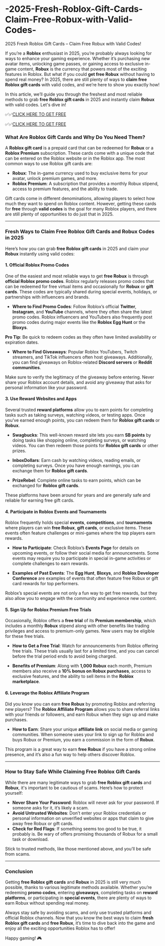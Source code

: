 # -2025-Fresh-Roblox-Gift-Cards-Claim-Free-Robux-with-Valid-Codes-

 2025 Fresh Roblox Gift Cards – Claim Free Robux with Valid Codes!

If you’re a **Roblox** enthusiast in 2025, you’re probably always looking for ways to enhance your gaming experience. Whether it’s purchasing new avatar items, unlocking game passes, or gaining access to exclusive in-game content, **Robux** is the currency that powers most of the exciting features in Roblox. But what if you could **get free Robux** without having to spend real money? In 2025, there are still plenty of ways to **claim free Roblox gift cards** with valid codes, and we’re here to show you exactly how!

In this article, we’ll guide you through the freshest and most reliable methods to grab **free Roblox gift cards** in 2025 and instantly claim **Robux** with valid codes. Let's dive in!

✅✅[CLICK HERE TO GET FREE](https://tinyurl.com/f5a9kmyc)

✅✅[CLICK HERE TO GET FREE](https://tinyurl.com/f5a9kmyc)

### **What Are Roblox Gift Cards and Why Do You Need Them?**

A **Roblox gift card** is a prepaid card that can be redeemed for **Robux** or a **Roblox Premium** subscription. These cards come with a unique code that can be entered on the Roblox website or in the Roblox app. The most common ways to use Roblox gift cards are:

- **Robux**: The in-game currency used to buy exclusive items for your avatar, unlock premium games, and more.
- **Roblox Premium**: A subscription that provides a monthly Robux stipend, access to premium features, and the ability to trade.

Gift cards come in different denominations, allowing players to select how much they want to spend on Roblox content. However, getting these cards for **free** through **valid codes** is the goal for many Roblox players, and there are still plenty of opportunities to do just that in 2025.

---

### **Fresh Ways to Claim Free Roblox Gift Cards and Robux Codes in 2025**

Here’s how you can grab **free Roblox gift cards** in 2025 and claim your **Robux** instantly using valid codes:

#### 1. **Official Roblox Promo Codes**

One of the easiest and most reliable ways to get **free Robux** is through **official Roblox promo codes**. Roblox regularly releases promo codes that can be redeemed for free virtual items and occasionally for **Robux** or **gift cards**. These codes are typically shared during special events, holidays, or partnerships with influencers and brands.

- **Where to Find Promo Codes**: Follow Roblox’s official **Twitter**, **Instagram**, and **YouTube** channels, where they often share the latest promo codes. Roblox influencers and YouTubers also frequently post promo codes during major events like the **Roblox Egg Hunt** or the **Bloxys**.

**Pro Tip**: Be quick to redeem codes as they often have limited availability or expiration dates.
  
- **Where to Find Giveaways**: Popular Roblox YouTubers, Twitch streamers, and TikTok influencers often host giveaways. Additionally, you can find giveaways on Roblox-related **Discord servers** or **Reddit communities**.

Make sure to verify the legitimacy of the giveaway before entering. Never share your Roblox account details, and avoid any giveaway that asks for personal information like your password.

#### 3. **Use Reward Websites and Apps**

Several trusted **reward platforms** allow you to earn points for completing tasks such as taking surveys, watching videos, or testing apps. Once you’ve earned enough points, you can redeem them for **Roblox gift cards** or **Robux**.

- **Swagbucks**: This well-known reward site lets you earn **SB points** by doing tasks like shopping online, completing surveys, or watching videos. You can then redeem those points for **Roblox gift cards** or other prizes.
  
- **InboxDollars**: Earn cash by watching videos, reading emails, or completing surveys. Once you have enough earnings, you can exchange them for **Roblox gift cards**.
  
- **PrizeRebel**: Complete online tasks to earn points, which can be exchanged for **Roblox gift cards**.

These platforms have been around for years and are generally safe and reliable for earning free gift cards.

#### 4. **Participate in Roblox Events and Tournaments**

Roblox frequently holds special **events**, **competitions**, and **tournaments** where players can win **free Robux**, **gift cards**, or exclusive items. These events often feature challenges or mini-games where the top players earn rewards.

- **How to Participate**: Check Roblox’s **Events Page** for details on upcoming events, or follow their social media for announcements. Some events may require you to participate in special in-game activities or complete challenges to earn rewards.
  
- **Examples of Past Events**: The **Egg Hunt**, **Bloxys**, and **Roblox Developer Conference** are examples of events that often feature free Robux or gift card rewards for top performers.

Roblox’s special events are not only a fun way to get free rewards, but they also allow you to engage with the community and experience new content.

#### 5. **Sign Up for Roblox Premium Free Trials**

Occasionally, Roblox offers a **free trial** of its **Premium membership**, which includes a monthly **Robux** stipend along with other benefits like trading privileges and access to premium-only games. New users may be eligible for these free trials.

- **How to Get a Free Trial**: Watch for announcements from Roblox offering free trials. These trials usually last for a limited time, and you can cancel before the trial period ends to avoid being charged.
  
- **Benefits of Premium**: Along with **1,000 Robux** each month, Premium members also receive a **10% bonus on Robux purchases**, access to exclusive features, and the ability to sell items in the **Roblox marketplace**.

#### 6. **Leverage the Roblox Affiliate Program**

Did you know you can earn **free Robux** by promoting Roblox and referring new players? The **Roblox Affiliate Program** allows you to share referral links with your friends or followers, and earn Robux when they sign up and make purchases.

- **How to Earn**: Share your unique **affiliate link** on social media or gaming communities. When someone uses your link to sign up for Roblox and buys Robux or Premium, you earn a commission in the form of **Robux**.

This program is a great way to earn **free Robux** if you have a strong online presence, and it’s also a fun way to help others discover Roblox.

---

### **How to Stay Safe While Claiming Free Roblox Gift Cards**

While there are many legitimate ways to grab **free Roblox gift cards** and **Robux**, it's important to be cautious of scams. Here’s how to protect yourself:

- **Never Share Your Password**: Roblox will never ask for your password. If someone asks for it, it’s likely a scam.
- **Avoid Untrusted Websites**: Don’t enter your Roblox credentials or personal information on unverified websites or apps that claim to give away free Robux or gift cards.
- **Check for Red Flags**: If something seems too good to be true, it probably is. Be wary of offers promising thousands of Robux for a small task or download.

Stick to trusted methods, like those mentioned above, and you’ll be safe from scams.

---

### **Conclusion**

Getting **free Roblox gift cards** and **Robux** in 2025 is still very much possible, thanks to various legitimate methods available. Whether you’re redeeming **promo codes**, entering **giveaways**, completing tasks on **reward platforms**, or participating in **special events**, there are plenty of ways to earn Robux without spending real money.

Always stay safe by avoiding scams, and only use trusted platforms and official Roblox channels. Now that you know the best ways to claim **fresh Roblox gift cards** and **free Robux**, it’s time to dive back into the game and enjoy all the exciting opportunities Roblox has to offer!

Happy gaming! 🎮
